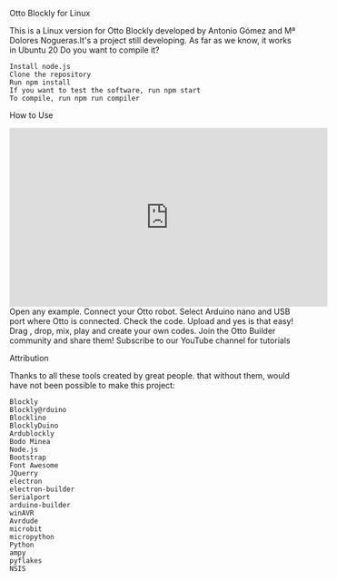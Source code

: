 Otto Blockly for Linux

This is a Linux version for Otto Blockly developed by Antonio Gómez and Mª Dolores Nogueras.It's a project still developing. As far as we know, it works in Ubuntu 20
Do you want to compile it?

    Install node.js
    Clone the repository
    Run npm install
    If you want to test the software, run npm start
    To compile, run npm run compiler

How to Use
<iframe width="560" height="315" src="https://www.youtube.com/embed/chcWxh4Co_c" title="YouTube video player" frameborder="0" allow="accelerometer; autoplay; clipboard-write; encrypted-media; gyroscope; picture-in-picture" allowfullscreen></iframe>
    Open any example.
    Connect your Otto robot.
    Select Arduino nano and USB port where Otto is connected.
    Check the code.
    Upload and yes is that easy!
    Drag , drop, mix, play and create your own codes.
    Join the Otto Builder community and share them!
    Subscribe to our YouTube channel for tutorials

Attribution

Thanks to all these tools created by great people. that without them, would have not been possible to make this project:

    Blockly
    Blockly@rduino
    Blocklino
    BlocklyDuino
    Ardublockly
    Bodo Minea
    Node.js
    Bootstrap
    Font Awesome
    JQuerry
    electron
    electron-builder
    Serialport
    arduino-builder
    winAVR
    Avrdude
    microbit
    micropython
    Python
    ampy
    pyflakes
    NSIS
